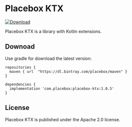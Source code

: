 # Placebox KTX
[ ![Download](https://api.bintray.com/packages/placebox/maven/placebox-ktx/images/download.svg?version=1.0.5) ](https://bintray.com/placebox/maven/placebox-ktx/1.0.5/link)

Placebox KTX is a library with Kotlin extensions.

## Downoad
Use gradle for download the latest version:

```
repositories {
  maven { url  "https://dl.bintray.com/placebox/maven" }
}

dependencies {
  implementation 'com.placebox:placebox-ktx:1.0.5'
}
```

## License
Placebox KTX is published under the Apache 2.0 license.
